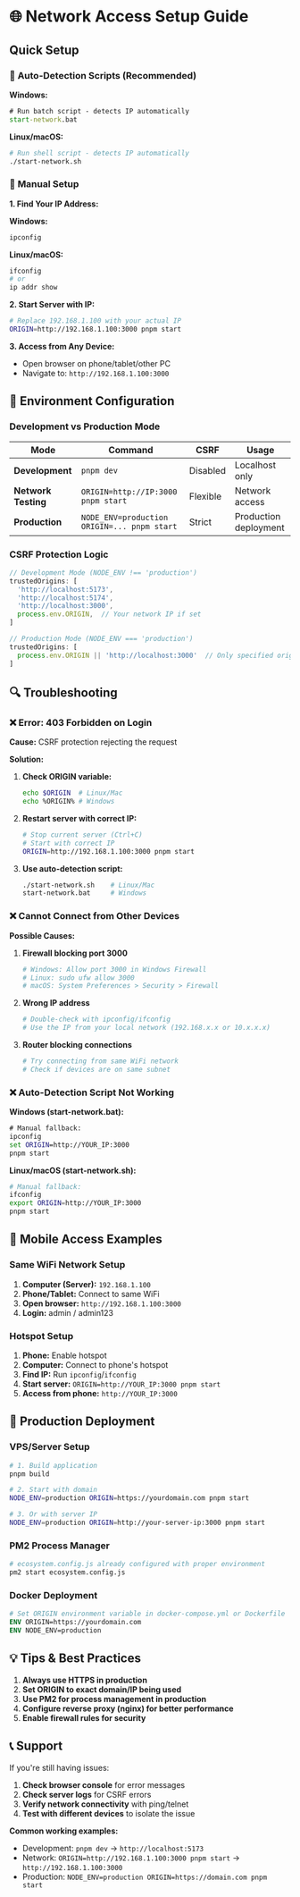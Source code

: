# 🌐 Network Access Setup Guide

## Quick Setup

### 🎯 **Auto-Detection Scripts** (Recommended)

**Windows:**
```cmd
# Run batch script - detects IP automatically
start-network.bat
```

**Linux/macOS:**
```bash
# Run shell script - detects IP automatically  
./start-network.sh
```

### 📱 **Manual Setup**

**1. Find Your IP Address:**

**Windows:**
```cmd
ipconfig
```

**Linux/macOS:**
```bash
ifconfig
# or
ip addr show
```

**2. Start Server with IP:**
```bash
# Replace 192.168.1.100 with your actual IP
ORIGIN=http://192.168.1.100:3000 pnpm start
```

**3. Access from Any Device:**
- Open browser on phone/tablet/other PC
- Navigate to: `http://192.168.1.100:3000`

## 🔧 Environment Configuration

### Development vs Production Mode

| Mode | Command | CSRF | Usage |
|------|---------|------|-------|
| **Development** | `pnpm dev` | Disabled | Localhost only |
| **Network Testing** | `ORIGIN=http://IP:3000 pnpm start` | Flexible | Network access |
| **Production** | `NODE_ENV=production ORIGIN=... pnpm start` | Strict | Production deployment |

### CSRF Protection Logic

```javascript
// Development Mode (NODE_ENV !== 'production')
trustedOrigins: [
  'http://localhost:5173',
  'http://localhost:5174', 
  'http://localhost:3000',
  process.env.ORIGIN,  // Your network IP if set
]

// Production Mode (NODE_ENV === 'production')
trustedOrigins: [
  process.env.ORIGIN || 'http://localhost:3000'  // Only specified origin
]
```

## 🔍 Troubleshooting

### ❌ **Error: 403 Forbidden on Login**

**Cause:** CSRF protection rejecting the request

**Solution:**
1. **Check ORIGIN variable:**
   ```bash
   echo $ORIGIN  # Linux/Mac
   echo %ORIGIN% # Windows
   ```

2. **Restart server with correct IP:**
   ```bash
   # Stop current server (Ctrl+C)
   # Start with correct IP
   ORIGIN=http://192.168.1.100:3000 pnpm start
   ```

3. **Use auto-detection script:**
   ```bash
   ./start-network.sh    # Linux/Mac
   start-network.bat     # Windows
   ```

### ❌ **Cannot Connect from Other Devices**

**Possible Causes:**

1. **Firewall blocking port 3000**
   ```bash
   # Windows: Allow port 3000 in Windows Firewall
   # Linux: sudo ufw allow 3000
   # macOS: System Preferences > Security > Firewall
   ```

2. **Wrong IP address**
   ```bash
   # Double-check with ipconfig/ifconfig
   # Use the IP from your local network (192.168.x.x or 10.x.x.x)
   ```

3. **Router blocking connections**
   ```bash
   # Try connecting from same WiFi network
   # Check if devices are on same subnet
   ```

### ❌ **Auto-Detection Script Not Working**

**Windows (start-network.bat):**
```cmd
# Manual fallback:
ipconfig
set ORIGIN=http://YOUR_IP:3000
pnpm start
```

**Linux/macOS (start-network.sh):**
```bash
# Manual fallback:
ifconfig
export ORIGIN=http://YOUR_IP:3000
pnpm start
```

## 📱 **Mobile Access Examples**

### Same WiFi Network Setup

1. **Computer (Server):** `192.168.1.100`
2. **Phone/Tablet:** Connect to same WiFi
3. **Open browser:** `http://192.168.1.100:3000`
4. **Login:** admin / admin123

### Hotspot Setup

1. **Phone:** Enable hotspot
2. **Computer:** Connect to phone's hotspot  
3. **Find IP:** Run `ipconfig`/`ifconfig`
4. **Start server:** `ORIGIN=http://YOUR_IP:3000 pnpm start`
5. **Access from phone:** `http://YOUR_IP:3000`

## 🏢 **Production Deployment**

### VPS/Server Setup

```bash
# 1. Build application
pnpm build

# 2. Start with domain
NODE_ENV=production ORIGIN=https://yourdomain.com pnpm start

# 3. Or with server IP
NODE_ENV=production ORIGIN=http://your-server-ip:3000 pnpm start
```

### PM2 Process Manager

```bash
# ecosystem.config.js already configured with proper environment
pm2 start ecosystem.config.js
```

### Docker Deployment

```dockerfile
# Set ORIGIN environment variable in docker-compose.yml or Dockerfile
ENV ORIGIN=https://yourdomain.com
ENV NODE_ENV=production
```

## 💡 **Tips & Best Practices**

1. **Always use HTTPS in production**
2. **Set ORIGIN to exact domain/IP being used**  
3. **Use PM2 for process management in production**
4. **Configure reverse proxy (nginx) for better performance**
5. **Enable firewall rules for security**

## 📞 **Support**

If you're still having issues:

1. **Check browser console** for error messages
2. **Check server logs** for CSRF errors
3. **Verify network connectivity** with ping/telnet
4. **Test with different devices** to isolate the issue

**Common working examples:**
- Development: `pnpm dev` → `http://localhost:5173`
- Network: `ORIGIN=http://192.168.1.100:3000 pnpm start` → `http://192.168.1.100:3000`
- Production: `NODE_ENV=production ORIGIN=https://domain.com pnpm start`